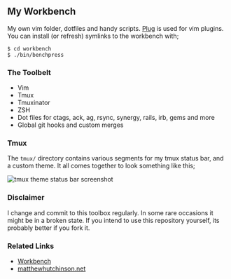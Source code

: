 ## My Workbench

My own vim folder, dotfiles and handy scripts.
[Plug](https://github.com/junegunn/vim-plug) is used for vim plugins.  You can
install (or refresh) symlinks to the workbench with;

```
$ cd workbench
$ ./bin/benchpress
```

### The Toolbelt

* Vim
* Tmux
* Tmuxinator
* ZSH
* Dot files for ctags, ack, ag, rsync, synergy, rails, irb, gems and more
* Global git hooks and custom merges

### Tmux

The `tmux/` directory contains various segments for my tmux status bar, and a custom theme. It all comes together to look something like this;

![tmux theme status bar screenshot](https://raw.githubusercontent.com/matthutchinson/workbench/main/tmux/themeshot.png)

### Disclaimer

I change and commit to this toolbox regularly.  In some rare occasions it might
be in a broken state.  If you intend to use this repository yourself, its
probably better if you fork it.

### Related Links

* [Workbench](http://matthutchinson.github.com/workbench)
* [matthewhutchinson.net](http://matthewhutchinson.net)
